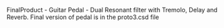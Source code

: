 FinalProduct - Guitar Pedal - Dual Resonant filter with Tremolo, Delay and Reverb.
Final version of pedal is in the proto3.csd file
